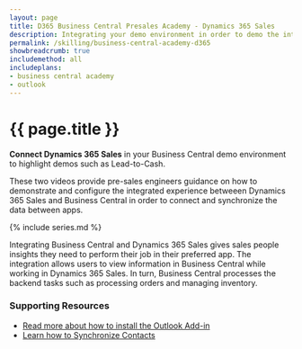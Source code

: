 ```yaml
---
layout: page
title: D365 Business Central Presales Academy - Dynamics 365 Sales
description: Integrating your demo environment in order to demo the integrated experience between Dynamics 365 Sales and Business Central. 
permalink: /skilling/business-central-academy-d365
showbreadcrumb: true
includemethod: all
includeplans:
- business central academy
- outlook
---
```


# {{ page.title }}

**Connect Dynamics 365 Sales** in your Business Central demo environment to highlight demos such as Lead-to-Cash.

These two videos provide pre-sales engineers guidance on how to demonstrate and configure the integrated experience betweeen Dynamics 365 Sales and Business Central in order to connect and synchronize the data between apps.

{% include series.md %}

Integrating Business Central and Dynamics 365 Sales gives sales people insights they need to perform their job in their preferred app. The integration allows users to view information in Business Central while working in Dynamics 365 Sales. In turn, Business Central processes the backend tasks such as processing orders and managing inventory. 

### Supporting Resources

* [Read more about how to install the Outlook Add-in](https://docs.microsoft.com/en-us/dynamics365/business-central/admin-outlook)
* [Learn how to Synchronize Contacts](https://docs.microsoft.com/en-us/dynamics365/business-central/admin-synchronize-outlook-contacts)
